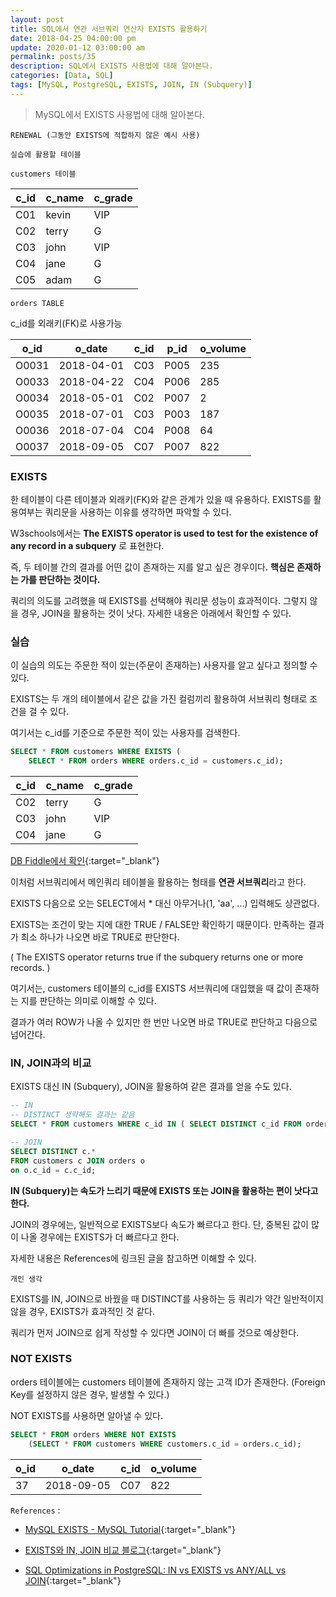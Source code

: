 ```yaml
---
layout: post
title: SQL에서 연관 서브쿼리 연산자 EXISTS 활용하기 
date: 2018-04-25 04:00:00 pm
update: 2020-01-12 03:00:00 am
permalink: posts/35
description: SQL에서 EXISTS 사용법에 대해 알아본다.
categories: [Data, SQL]
tags: [MySQL, PostgreSQL, EXISTS, JOIN, IN (Subquery)]
---
```


> MySQL에서 EXISTS 사용법에 대해 알아본다.

    RENEWAL (그동안 EXISTS에 적합하지 않은 예시 사용)

`실습에 활용할 테이블`

`customers 테이블`

| c_id | c_name    | c_grade |
|------|-----------|---------|
| C01  | kevin    | VIP     |
| C02  | terry    | G    |
| C03  | john    | VIP     |
| C04  | jane    | G    |
| C05  | adam    | G    |

`orders TABLE`

c_id를 외래키(FK)로 사용가능

| o_id  | o_date     | c_id | p_id | o_volume |
|-------|------------|------|------|----------|
| O0031 | 2018-04-01 | C03  | P005 |      235 |
| O0033 | 2018-04-22 | C04  | P006 |      285 |
| O0034 | 2018-05-01 | C02  | P007 |        2 |
| O0035 | 2018-07-01 | C03  | P003 |      187 |
| O0036 | 2018-07-04 | C04  | P008 |       64 |
| O0037 | 2018-09-05 | C07  | P007 |      822 |

### EXISTS

한 테이블이 다른 테이블과 외래키(FK)와 같은 관계가 있을 때 유용하다. EXISTS를 활용여부는 쿼리문을 사용하는 이유를 생각하면 파악할 수 있다.

W3schools에서는 **The EXISTS operator is used to test for the existence of any record in a subquery** 로 표현한다.

즉, 두 테이블 간의 결과를 어떤 값이 존재하는 지를 알고 싶은 경우이다. **핵심은 존재하는 가를 판단하는 것이다.** 

쿼리의 의도를 고려했을 때 EXISTS를 선택해야 쿼리문 성능이 효과적이다. 그렇지 않을 경우, JOIN을 활용하는 것이 낫다. 자세한 내용은 아래에서 확인할 수 있다.

### 실습

이 실습의 의도는 주문한 적이 있는(주문이 존재하는) 사용자를 알고 싶다고 정의할 수 있다.

EXISTS는 두 개의 테이블에서 같은 값을 가진 컬럼끼리 활용하여 서브쿼리 형태로 조건을 걸 수 있다.

여기서는 c_id를 기준으로 주문한 적이 있는 사용자를 검색한다.

```sql
SELECT * FROM customers WHERE EXISTS (
    SELECT * FROM orders WHERE orders.c_id = customers.c_id);
```

| c_id | c_name | c_grade |
| ---- | ------ | ------- |
| C02  | terry  | G       |
| C03  | john   | VIP     |
| C04  | jane   | G       |

[DB Fiddle에서 확인](https://www.db-fiddle.com/f/cJzgfY9HCSSUYZVNvWW7uD/2){:target="_blank"}

이처럼 서브쿼리에서 메인쿼리 테이블을 활용하는 형태를 **연관 서브쿼리**라고 한다.

EXISTS 다음으로 오는 SELECT에서 * 대신 아무거나(1, 'aa', ...) 입력해도 상관없다. 

EXISTS는 조건이 맞는 지에 대한 TRUE / FALSE만 확인하기 때문이다. 만족하는 결과가 최소 하나가 나오면 바로 TRUE로 판단한다.

( The EXISTS operator returns true if the subquery returns one or more records. )

여기서는, customers 테이블의 c_id를 EXISTS 서브쿼리에 대입했을 때 값이 존재하는 지를 판단하는 의미로 이해할 수 있다.

결과가 여러 ROW가 나올 수 있지만 한 번만 나오면 바로 TRUE로 판단하고 다음으로 넘어간다.

### IN, JOIN과의 비교

EXISTS 대신 IN (Subquery), JOIN을 활용하여 같은 결과를 얻을 수도 있다. 

``` sql
-- IN
-- DISTINCT 생략해도 결과는 같음
SELECT * FROM customers WHERE c_id IN ( SELECT DISTINCT c_id FROM orders);

-- JOIN
SELECT DISTINCT c.*
FROM customers c JOIN orders o
on o.c_id = c.c_id;
```

**IN (Subquery)는 속도가 느리기 때문에 EXISTS 또는 JOIN을 활용하는 편이 낫다고 한다.**

JOIN의 경우에는, 일반적으로 EXISTS보다 속도가 빠르다고 한다. 단, 중복된 값이 많이 나올 경우에는 EXISTS가 더 빠르다고 한다.

자세한 내용은 References에 링크된 글을 참고하면 이해할 수 있다.

    개인 생각

EXISTS를 IN, JOIN으로 바꿨을 때 DISTINCT를 사용하는 등 쿼리가 약간 일반적이지 않을 경우, EXISTS가 효과적인 것 같다.

쿼리가 먼저 JOIN으로 쉽게 작성할 수 있다면 JOIN이 더 빠를 것으로 예상한다.

### NOT EXISTS

orders 테이블에는 customers 테이블에 존재하지 않는 고객 ID가 존재한다. (Foreign Key를 설정하지 않은 경우, 발생할 수 있다.)

NOT EXISTS를 사용하면 알아낼 수 있다.

``` sql
SELECT * FROM orders WHERE NOT EXISTS 
    (SELECT * FROM customers WHERE customers.c_id = orders.c_id);
```

| o_id  | o_date     | c_id | o_volume |
|-------|------------|------|----------|
| 37 | 2018-09-05 | C07  |      822 |

`References` : 

* [MySQL EXISTS - MySQL Tutorial](https://www.mysqltutorial.org/mysql-exists/){:target="_blank"}

* [EXISTS와 IN, JOIN 비교 블로그](http://mysqlguru.github.io/mysql/2014/05/22/avoid-mysql-in.html){:target="_blank"}

* [SQL Optimizations in PostgreSQL: IN vs EXISTS vs ANY/ALL vs JOIN](https://www.percona.com/blog/2020/04/16/sql-optimizations-in-postgresql-in-vs-exists-vs-any-all-vs-join/){:target="_blank"}
